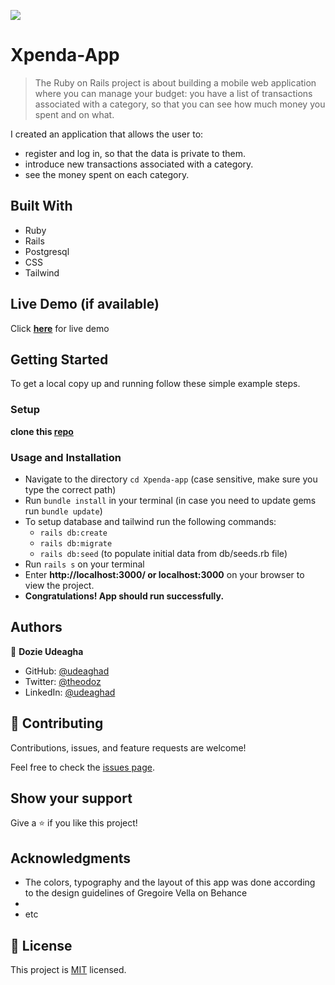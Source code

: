 [![](https://img.shields.io/badge/Microverse-Dozie%20Udeagha-blueviolet)](https://github.com/udeaghad)

# Xpenda-App

> The Ruby on Rails project is about building a mobile web application where you can manage your budget: you have a list of transactions associated with a category, so that you can see how much money you spent and on what. 

I created an application that allows the user to:
- register and log in, so that the data is private to them.
- introduce new transactions associated with a category.
- see the money spent on each category.


## Built With

- Ruby
- Rails
- Postgresql
- CSS
- Tailwind

## Live Demo (if available)
Click **[here](https://mighty-brushlands-87793.herokuapp.com/)** for live demo

## Getting Started

To get a local copy up and running follow these simple example steps.
### Setup
 **clone this [repo](https://github.com/udeaghad/Xpenda-App-v2)**

### Usage and Installation
- Navigate to the directory `cd Xpenda-app` (case sensitive, make sure you type the correct path)
- Run `bundle install` in your terminal (in case you need to update gems run `bundle update`)
- To setup database and tailwind run the following commands:
  - `rails db:create`
  - `rails db:migrate`
  - `rails db:seed` (to populate initial data from db/seeds.rb file)  
- Run `rails s` on your terminal
- Enter **http://localhost:3000/ or localhost:3000** on your browser to view the project.
- **Congratulations! App should run successfully.**
## Authors

👤 **Dozie Udeagha**

- GitHub: [@udeaghad](https://github.com/udeaghad)
- Twitter: [@theodoz](https://twitter.com/theodoz)
- LinkedIn: [@udeaghad](https://www.linkedin.com/in/dozie-udeagha/)
## 🤝 Contributing

Contributions, issues, and feature requests are welcome!

Feel free to check the [issues page](https://github.com/udeaghad/Xpenda-App-v2/issues/).

## Show your support

Give a ⭐️ if you like this project!

## Acknowledgments

- The colors, typography and the layout of this app was done according to the design guidelines of Gregoire Vella on Behance
- 
- etc

## 📝 License

This project is [MIT](./LICENSE) licensed.